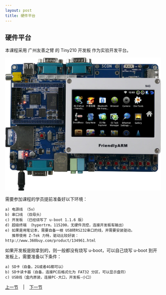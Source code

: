 ```yaml
---
layout: post
title: 硬件平台 
---
```


## 硬件平台

本课程采用 广州友善之臂 的 Tiny210 开发板 作为实验开发平台。

<div class="figures"> <img src="../figures/LASO-010101.png" /> </div>

需要参加课程的学员提前准备好以下环境：

	a) 电源线 （5v）
	b) 串口线 （双母头）
	c) 开发板 （已经烧写了 u-boot 1.1.6 版）
	d) 超级终端 （hypertrm，115200，无硬件流控，连接开发板有输出）
	e) 如果是用笔记本，需要自备一根 USB转RS232串口的线，并需要安装驱动。
	   推荐使用 Z-Tek 力特，驱动比较好装： http://www.360buy.com/product/134961.html

如果开发板是刚拿到的，则一般都没有烧写 u-boot，可以自己烧写 u-boot 到开发板上，需要准备以下条件：

	a) SD卡（自备，2G或者4G都可以）
	b) SD卡读卡器（自备，连接PC后格式化为 FAT32 分区，可以显示盘符）
	c) USB线（盒内原装，连接PC-大口，开发板-小口）
	

<div> <a href="chp1-0.html">上一节</a> &nbsp;&nbsp; | &nbsp;&nbsp; <a href="chp1-2.html">下一节</a> </div> <br> <br>